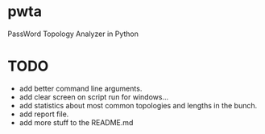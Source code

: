 # pwta
PassWord Topology Analyzer in Python

# TODO
  * add better command line arguments.
  * add clear screen on script run for windows...
  * add statistics about most common topologies and lengths in the bunch.
  * add report file.
  * add more stuff to the README.md
